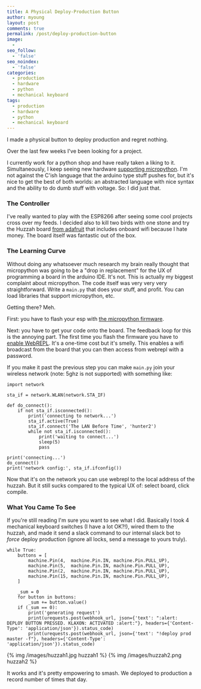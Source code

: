 ```yaml
---
title: A Physical Deploy-Production Button
author: myoung
layout: post
comments: true
permalink: /post/deploy-production-button
image:
  -
seo_follow:
  - 'false'
seo_noindex:
  - 'false'
categories:
  - production
  - hardware
  - python
  - mechanical keyboard
tags:
  - production
  - hardware
  - python
  - mechanical keyboard
---
```


I made a physical button to deploy production and regret nothing.  <!-- more -->

Over the last few weeks I've been looking for a project.

I currently work for a python shop and have really taken a liking to it. Simultaneously, I keep seeing new hardware [supporting micropython](https://micropython.org). I'm not against the C'ish language that the arduino type stuff pushes for, but it's nice to get the best of both worlds: an abstracted language with nice syntax and the ability to do dumb stuff with voltage. So: I did just that.

### The Controller

I've really wanted to play with the ESP8266 after seeing some cool projects cross over my feeds. I decided also to kill two birds with one stone and try the Huzzah board [from adafruit](https://www.adafruit.com/product/2821) that includes onboard wifi because I hate money. The board itself was fantastic out of the box. 

### The Learning Curve

Without doing any whatsoever much research my brain really thought that micropython was going to be a "drop in replacement" for the UX of programming a board in the arduino IDE. It's not. This is actually my biggest complaint about micropython. The code itself was very very very straightforward. Write a `main.py` that does your stuff, and profit. You can load libraries that support micropython, etc. 

Getting there? Meh.

First: you have to flash your esp with [the micropython firmware](https://micropython.org/download). 

Next: you have to get your code onto the board. The feedback loop for this is the annoying part. The first time you flash the firmware you have to [enable WebREPL](https://learn.adafruit.com/micropython-basics-esp8266-webrepl/access-webrepl). It's a one-time cost but it's smelly. This enables a wifi broadcast from the board that you can then access from webrepl with a password. 

If you make it past the previous step you can make `main.py` join your wireless network (note: 5ghz is not supported) with something like:

```
import network

sta_if = network.WLAN(network.STA_IF)

def do_connect():
    if not sta_if.isconnected():
        print('connecting to network...')
        sta_if.active(True)
        sta_if.connect('The LAN Before Time', 'hunter2')
        while not sta_if.isconnected():
            print('waiting to connect...')
            sleep(5)
            pass

print('connecting...')
do_connect()
print('network config:', sta_if.ifconfig())
```

Now that it's on the network you can use webrepl to the local address of the huzzah. But it still sucks compared to the typical UX of: select board, click compile.

### What You Came To See

If you're still reading I'm sure you want to see what I did. Basically I took 4 mechanical keyboard switches (I have a lot OK?!), wired them to the huzzah, and made it send a slack command to our internal slack bot to *force* deploy production (ignore all locks, send a message to yours truly).

```
while True:
    buttons = [
        machine.Pin(4,  machine.Pin.IN, machine.Pin.PULL_UP),
        machine.Pin(5,  machine.Pin.IN, machine.Pin.PULL_UP),
        machine.Pin(2,  machine.Pin.IN, machine.Pin.PULL_UP),
        machine.Pin(15, machine.Pin.IN, machine.Pin.PULL_UP),
    ]

    _sum = 0
    for button in buttons:
        _sum += button.value()
    if (_sum == 0):
        print('generating request')
        print(urequests.post(webhook_url, json={'text': ":alert: DEPLOY BUTTON PRESSED. KLAXON: ACTIVATED :alert:"}, headers={'Content-Type': 'application/json'}).status_code)
        print(urequests.post(webhook_url, json={'text': "!deploy prod master -f"}, headers={'Content-Type': 'application/json'}).status_code)
```


{% img /images/huzzah1.jpg huzzah1 %}
{% img /images/huzzah2.png huzzah2 %}

It works and it's pretty empowering to smash. We deployed to production a record number of times that day.
